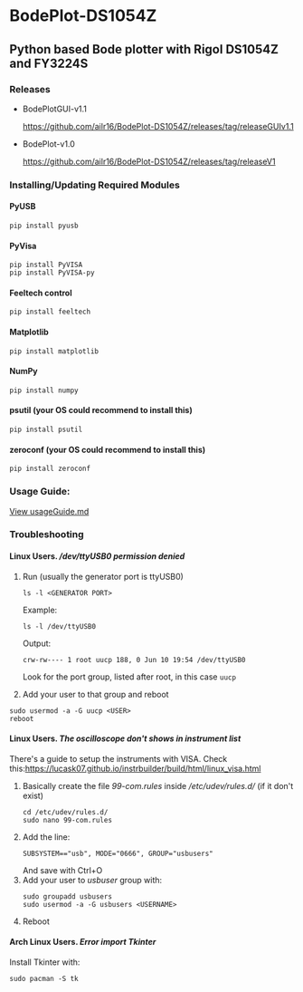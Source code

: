 # BodePlot-DS1054Z

## Python based Bode plotter with Rigol DS1054Z and FY3224S

### Releases
- BodePlotGUI-v1.1 

   https://github.com/ailr16/BodePlot-DS1054Z/releases/tag/releaseGUIv1.1

- BodePlot-v1.0 

   https://github.com/ailr16/BodePlot-DS1054Z/releases/tag/releaseV1


### Installing/Updating Required Modules
#### PyUSB
```
pip install pyusb
```
#### PyVisa
```
pip install PyVISA
pip install PyVISA-py
```

#### Feeltech control
```
pip install feeltech
```
#### Matplotlib
```
pip install matplotlib
```
#### NumPy
```
pip install numpy
```
#### psutil (your OS could recommend to install this)
```
pip install psutil
```
#### zeroconf (your OS could recommend to install this)
```
pip install zeroconf
```


### Usage Guide:
[View usageGuide.md](/usageGuide.md)
   

### Troubleshooting
#### Linux Users. */dev/ttyUSB0 permission denied*
1. Run (usually the generator port is ttyUSB0)
   ```
   ls -l <GENERATOR PORT>
   ```
   Example:
   ```
   ls -l /dev/ttyUSB0
   ```
   Output:

   `crw-rw---- 1 root uucp 188, 0 Jun 10 19:54 /dev/ttyUSB0`

   Look for the port group, listed after root, in this case `uucp`

2. Add your user to that group and reboot
 ```
 sudo usermod -a -G uucp <USER>
 reboot
 ```


#### Linux Users. *The oscilloscope don't shows in instrument list*

There's a guide to setup the instruments with VISA. Check this:https://lucask07.github.io/instrbuilder/build/html/linux_visa.html

1. Basically create the file *99-com.rules* inside */etc/udev/rules.d/* (if it don't exist)
   ```
   cd /etc/udev/rules.d/
   sudo nano 99-com.rules
   ```
2. Add the line:
   ```
   SUBSYSTEM=="usb", MODE="0666", GROUP="usbusers"
   ```
   And save with Ctrl+O
3. Add your user to *usbuser* group with:
    ```
    sudo groupadd usbusers
    sudo usermod -a -G usbusers <USERNAME>
    ```
4. Reboot

#### Arch Linux Users. *Error import Tkinter*
Install Tkinter with:

```
sudo pacman -S tk
```
